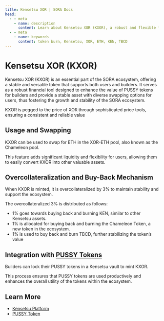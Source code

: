 ```yaml
---
title: Kensetsu XOR | SORA Docs
head:
  - - meta
    - name: description
      content: Learn about Kensetsu XOR (KXOR), a robust and flexible financial tool, pegged to the price of XOR that supports the growth and stability of the SORA ecosystem.
  - - meta
    - name: keywords
      content: token burn, Kensetsu, XOR, ETH, KEN, TBCD
---
```


# Kensetsu XOR (KXOR)

Kensetsu XOR (KXOR) is an essential part of the SORA ecosystem, offering a stable and versatile token that supports both users and builders. It serves as a robust financial tool designed to enhance the value of PUSSY tokens for builders and provide a stable asset with diverse swapping options for users, thus fostering the growth and stability of the SORA ecosystem.

KXOR is pegged to the price of XOR through sophisticated price tools, ensuring a consistent and reliable value

## Usage and Swapping

KXOR can be used to swap for ETH in the XOR-ETH pool, also known as the Chameleon pool.

This feature adds significant liquidity and flexibility for users, allowing them to easily convert KXOR into other valuable assets.

## Overcollateralization and Buy-Back Mechanism

When KXOR is minted, it is overcollateralized by 3% to maintain stability and support the ecosystem.

The overcollateralized 3% is distributed as follows:

- 1% goes towards buying back and burning KEN, similar to other Kensetsu assets.
- 1% is allocated for buying back and burning the Chameleon Token, a new token in the ecosystem.
- 1% is used to buy back and burn TBCD, further stabilizing the token’s value

## Integration with [PUSSY Tokens](/pussy.md)

Builders can lock their PUSSY tokens in a Kensetsu vault to mint KXOR.

This process ensures that PUSSY tokens are used productively and enhances the overall utility of the tokens within the ecosystem.

## Learn More

- [Kensetsu Platform](/kensetsu-vaults.md)
- [PUSSY Token](/pussy.md)

